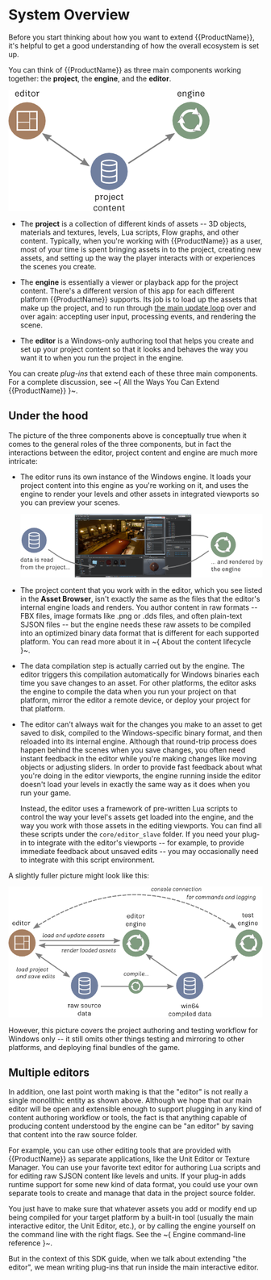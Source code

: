 # System Overview

Before you start thinking about how you want to extend {{ProductName}}, it's helpful to get a good understanding of how the overall ecosystem is set up.

You can think of {{ProductName}} as three main components working together: the **project**, the **engine**, and the **editor**.

![Overview](../images/overview.png)

-	The **project** is a collection of different kinds of assets -- 3D objects, materials and textures, levels, Lua scripts, Flow graphs, and other content. Typically, when you're working with {{ProductName}} as a user, most of your time is spent bringing assets in to the project, creating new assets, and setting up the way the player interacts with or experiences the scenes you create.

-	The **engine** is essentially a viewer or playback app for the project content. There's a different version of this app for each different platform {{ProductName}} supports. Its job is to load up the assets that make up the project, and to run through [the main update loop](extend_engine.md) over and over again: accepting user input, processing events, and rendering the scene.

-	The **editor** is a Windows-only authoring tool that helps you create and set up your project content so that it looks and behaves the way you want it to when you run the project in the engine.

You can create *plug-ins* that extend each of these three main components. For a complete discussion, see ~{ All the Ways You Can Extend {{ProductName}} }~.

## Under the hood

The picture of the three components above is conceptually true when it comes to the general roles of the three components, but in fact the interactions between the editor, project content and engine are much more intricate:

-	The editor runs its own instance of the Windows engine. It loads your project content into this engine as you're working on it, and uses the engine to render your levels and other assets in integrated viewports so you can preview your scenes.

	![Editor viewports are provided by the internal engine](../images/engine_rendering.png)

-	The project content that you work with in the editor, which you see listed in the **Asset Browser**, isn't exactly the same as the files that the editor's internal engine loads and renders. You author content in raw formats -- FBX files, image formats like .png or .dds files, and often plain-text SJSON files -- but the engine needs these raw assets to be compiled into an optimized binary data format that is different for each supported platform. You can read more about it in ~{ About the content lifecycle }~.

-	The data compilation step is actually carried out by the engine. The editor triggers this compilation automatically for Windows binaries each time you save changes to an asset. For other platforms, the editor asks the engine to compile the data when you run your project on that platform, mirror the editor a remote device, or deploy your project for that platform.

-	The editor can't always wait for the changes you make to an asset to get saved to disk, compiled to the Windows-specific binary format, and then reloaded into its internal engine. Although that round-trip process does happen behind the scenes when you save changes, you often need instant feedback in the editor while you're making changes like moving objects or adjusting sliders. In order to provide fast feedback about what you're doing in the editor viewports, the engine running inside the editor doesn't load your levels in exactly the same way as it does when you run your game.

	Instead, the editor uses a framework of pre-written Lua scripts to control the way your level's assets get loaded into the engine, and the way you work with those assets in the editing viewports. You can find all these scripts under the `core/editor_slave` folder. If you need your plug-in to integrate with the editor's viewports -- for example, to provide immediate feedback about unsaved edits -- you may occasionally need to integrate with this script environment.

A slightly fuller picture might look like this:

![A fuller picture](../images/full_picture.png)

However, this picture covers the project authoring and testing workflow for Windows only -- it still omits other things testing and mirroring to other platforms, and deploying final bundles of the game.

## Multiple editors

In addition, one last point worth making is that the "editor" is not really a single monolithic entity as shown above. Although we hope that our main editor will be open and extensible enough to support plugging in any kind of content authoring workflow or tools, the fact is that anything capable of producing content understood by the engine can be "an editor" by saving that content into the raw source folder.

For example, you can use other editing tools that are provided with {{ProductName}} as separate applications, like the Unit Editor or Texture Manager. You can use your favorite text editor for authoring Lua scripts and for editing raw SJSON content like levels and units. If your plug-in adds runtime support for some new kind of data format, you could use your own separate tools to create and manage that data in the project source folder.

You just have to make sure that whatever assets you add or modify end up being compiled for your target platform by a built-in tool (usually the main interactive editor, the Unit Editor, etc.), or by calling the engine yourself on the command line with the right flags. See the ~{ Engine command-line reference }~.

But in the context of this SDK guide, when we talk about extending "the editor", we mean writing plug-ins that run inside the main interactive editor.
